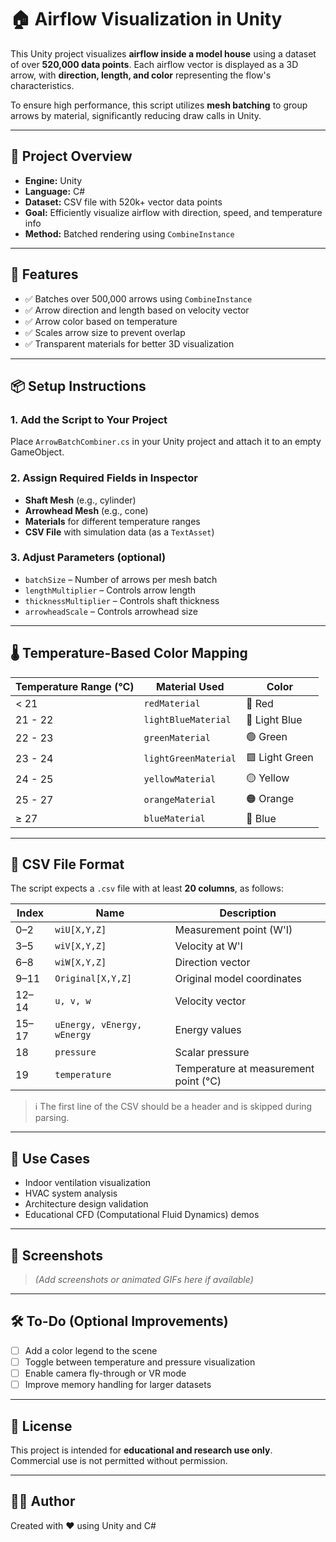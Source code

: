 # 🏠 Airflow Visualization in Unity

This Unity project visualizes **airflow inside a model house** using a dataset of over **520,000 data points**. Each airflow vector is displayed as a 3D arrow, with **direction, length, and color** representing the flow's characteristics.

To ensure high performance, this script utilizes **mesh batching** to group arrows by material, significantly reducing draw calls in Unity.

---

## 📁 Project Overview

- **Engine:** Unity
- **Language:** C#  
- **Dataset:** CSV file with 520k+ vector data points  
- **Goal:** Efficiently visualize airflow with direction, speed, and temperature info  
- **Method:** Batched rendering using `CombineInstance`

---

## 🚀 Features

- ✅ Batches over 500,000 arrows using `CombineInstance`
- ✅ Arrow direction and length based on velocity vector
- ✅ Arrow color based on temperature
- ✅ Scales arrow size to prevent overlap
- ✅ Transparent materials for better 3D visualization

---

## 📦 Setup Instructions

### 1. Add the Script to Your Project

Place `ArrowBatchCombiner.cs` in your Unity project and attach it to an empty GameObject.

### 2. Assign Required Fields in Inspector

- **Shaft Mesh** (e.g., cylinder)
- **Arrowhead Mesh** (e.g., cone)
- **Materials** for different temperature ranges
- **CSV File** with simulation data (as a `TextAsset`)

### 3. Adjust Parameters (optional)

- `batchSize` – Number of arrows per mesh batch  
- `lengthMultiplier` – Controls arrow length  
- `thicknessMultiplier` – Controls shaft thickness  
- `arrowheadScale` – Controls arrowhead size  

---

## 🌡️ Temperature-Based Color Mapping

| Temperature Range (°C) | Material Used    | Color        |
|------------------------|------------------|--------------|
| < 21                   | `redMaterial`     | 🔴 Red        |
| 21 - 22                | `lightBlueMaterial` | 🔷 Light Blue |
| 22 - 23                | `greenMaterial`   | 🟢 Green      |
| 23 - 24                | `lightGreenMaterial` | 🟩 Light Green |
| 24 - 25                | `yellowMaterial`  | 🟡 Yellow     |
| 25 - 27                | `orangeMaterial`  | 🟠 Orange     |
| ≥ 27                   | `blueMaterial`    | 🔵 Blue       |

---

## 🧾 CSV File Format

The script expects a `.csv` file with at least **20 columns**, as follows:

| Index | Name            | Description                             |
|-------|------------------|-----------------------------------------|
| 0–2   | `wiU[X,Y,Z]`     | Measurement point (W'I)                 |
| 3–5   | `wiV[X,Y,Z]`     | Velocity at W'I                         |
| 6–8   | `wiW[X,Y,Z]`     | Direction vector                        |
| 9–11  | `Original[X,Y,Z]`| Original model coordinates              |
| 12–14 | `u, v, w`        | Velocity vector                         |
| 15–17 | `uEnergy, vEnergy, wEnergy` | Energy values             |
| 18    | `pressure`       | Scalar pressure                         |
| 19    | `temperature`    | Temperature at measurement point (°C)  |

> ℹ️ The first line of the CSV should be a header and is skipped during parsing.

---

## 🎯 Use Cases

- Indoor ventilation visualization  
- HVAC system analysis  
- Architecture design validation  
- Educational CFD (Computational Fluid Dynamics) demos

---

## 📸 Screenshots

> *(Add screenshots or animated GIFs here if available)*

---

## 🛠️ To-Do (Optional Improvements)

- [ ] Add a color legend to the scene  
- [ ] Toggle between temperature and pressure visualization  
- [ ] Enable camera fly-through or VR mode  
- [ ] Improve memory handling for larger datasets  

---

## 📃 License

This project is intended for **educational and research use only**.  
Commercial use is not permitted without permission.

---

## 👨‍💻 Author

Created with ❤️ using Unity and C#  
